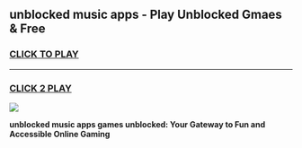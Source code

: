 
## unblocked music apps - Play Unblocked Gmaes & Free
<h3>
<a href="https://news.freeplayer.one?title=unblocked_music_apps&ref=16F">CLICK TO PLAY</a></h3>
<hr>

<h3>
<a href="https://news.freeplayer.one?title=unblocked_music_apps&ref=16F">CLICK 2 PLAY</a>
  
</h3>

<a href="https://news.freeplayer.one?title=unblocked_music_apps&ref=16F/"><img src="https://clearcache.store/games.png"></a>


**unblocked music apps games unblocked: Your Gateway to Fun and Accessible Online Gaming**

